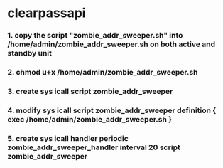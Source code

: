# clearpassapi

### 1. copy the script "zombie_addr_sweeper.sh" into /home/admin/zombie_addr_sweeper.sh on both active and standby unit
### 2. chmod u+x /home/admin/zombie_addr_sweeper.sh
### 3. create sys icall script zombie_addr_sweeper
### 4. modify sys icall script zombie_addr_sweeper definition { exec /home/admin/zombie_addr_sweeper.sh }
### 5. create sys icall handler periodic zombie_addr_sweeper_handler interval 20 script zombie_addr_sweeper


